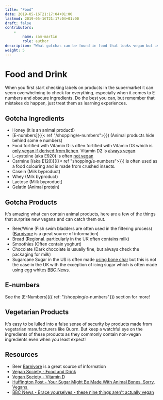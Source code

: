```yaml
---
title: "Food"
date: 2019-05-16T21:17:04+01:00
lastmod: 2019-05-16T21:17:04+01:00
draft: false
contributors:
    - 
        name: sam-martin
        role: author
description: "What gotchas can be found in food that looks vegan but is not?"
weight: 5
---
```


# Food and Drink

When you first start checking labels on products in the supermarket it can seem overwhelming to check for everything, especially when it comes to E numbers and obscure ingredients. Do the best you can, but remember that mistakes do happen, just treat them as learning experiences.

## Gotcha Ingredients

- Honey (it is an animal product!)
- [E-numbers]({{< ref "/shopping/e-numbers">}}) (Animal products hide behind some e numbers)
- Food fortified with Vitamin D is often fortified with Vitamin D3 which is [only vegan if derived from lichen](https://www.vegansociety.com/resources/nutrition-and-health/nutrients/vitamin-d). Vitamin D2 is [always vegan](https://www.vegansociety.com/resources/nutrition-and-health/nutrients/vitamin-d)
- L-cysteine (aka E920) is often [not vegan](https://www.vegansociety.com/whats-new/blog/how-avoid-buying-non-vegan-products)
- Carmine [(aka E120)]({{< ref "shopping/e-numbers">}}) is often used as a food colouring and is made from crushed insects.  
- Casein (Milk byproduct)
- Whey (Milk byproduct)
- Lactose (Milk byproduct)
- Gelatin (Animal protein)

## Gotcha Products

It's amazing what can contain animal products, here are a few of the things that surprise new vegans and can catch them out.

- Beer/Wine (Fish swim bladders are often used in the filtering process) ([Barnivore](http://www.barnivore.com/) is a great source of information)
- Bread (Regional. particularly in the UK often contains milk)
- Smoothies (Often contain yoghurt)
- Chocolate (Dark chocolate is usually fine, but always check the packaging for milk)
- Sugarcane Sugar in the US is often made [using bone char](https://web.archive.org/web/20190215180609/https://www.huffingtonpost.co.uk/entry/sugar-vegan-bone-char-yikes_us_6391496) but this is not the case in the UK with the exception of icing sugar which is often made using egg whites [BBC News](https://www.bbc.co.uk/bbcthree/article/578edf2d-9c22-453e-ab33-48f7a0568c0b).

## E-numbers

See the [E-Numbers]({{ ref: "/shopping/e-numbers"}}) section for more!

## Vegetarian Products

It's easy to be lulled into a false sense of security by products made from vegetarian manufacturers like Quorn. But keep a watchful eye on the ingredients of these products as they commonly contain non-vegan ingredients even when you least expect! 

## Resources

- Beer [Barnivore](http://www.barnivore.com/) is a great source of information
- [Vegan Society - Food and Drink](https://www.vegansociety.com/lifestyle/food-and-drink)
- [Vegan Society - Vitamin D](https://www.vegansociety.com/resources/nutrition-and-health/nutrients/vitamin-d)
- [Huffington Post - Your Sugar Might Be Made With Animal Bones. Sorry, Vegans.](https://web.archive.org/web/20190215180609/https://www.huffingtonpost.co.uk/entry/sugar-vegan-bone-char-yikes_us_6391496)
- [BBC News - Brace yourselves - these nine things aren't actually vegan](https://www.bbc.co.uk/bbcthree/article/578edf2d-9c22-453e-ab33-48f7a0568c0b)